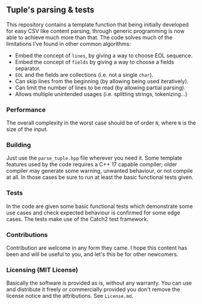 ## Tuple's parsing & tests

This repository contains a template function that being initially developed 
for easy CSV like content parsing, through generic programming is now able
to achieve much more than that. The code solves much of the limitations I've
found in other common algorithms:

+ Embed the concept of `lines`, by giving a way to choose EOL sequence.
+ Embed the concept of `fields` by giving a way to choose a fields separator.
+ `EOL` and the fields are collections (i.e. not a single `char`). 
+ Can skip lines from the beginning (by allowing being used iteratively).
+ Can limit the number of lines to be read (by allowing partial parsing).
+ Allows multiple unintended usages (i.e. splitting strings, tokenizing...)

### Performance
The overall complexity in the worst case should be of order `N`, where `N` 
is the size of the input.

### Building
Just use the `parse_tuple.hpp` file wherever you need it. Some template
features used by the code requires a C++ 17 capable compiler; older 
compiler may generate some warning, unwanted behaviour, or not compile
at all. In those cases be sure to run at least the basic functional tests
given.

### Tests
In the code are given some basic functional tests which demonstrate some
use cases and check expected behaviour is confirmed for some edge cases.
The tests make use of the Catch2 test framework.

### Contributions
Contribution are welcome in any form they came. I hope this content has
been and will be useful to you, and let's this be for other newcomers. 

### Licensing (MIT License)
Basically the software is provided as is, without any warranty. You can
use and distribute it freely or commercially provided you don't remove 
the license notice and the attributions. See `License.md`.
